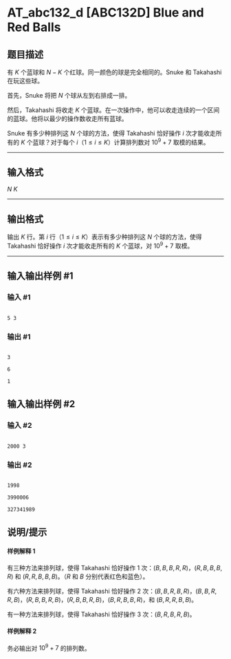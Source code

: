 # AT_abc132_d [ABC132D] Blue and Red Balls

## 题目描述

有 $K$ 个蓝球和 $N-K$ 个红球。同一颜色的球是完全相同的。Snuke 和 Takahashi 在玩这些球。

首先，Snuke 将把 $N$ 个球从左到右排成一排。

然后，Takahashi 将收走 $K$ 个蓝球。在一次操作中，他可以收走连续的一个区间的蓝球。他将以最少的操作数收走所有蓝球。

Snuke 有多少种排列这 $N$ 个球的方法，使得 Takahashi 恰好操作 $i$ 次才能收走所有的 $K$ 个蓝球？对于每个 $i$（$1\le i\le K$）计算排列数对 $10^9+7$ 取模的结果。

------------

## 输入格式

$N\ K$

------------

## 输出格式

输出 $K$ 行。第 $i$ 行（$1\le i\le K$）表示有多少种排列这 $N$ 个球的方法，使得 Takahashi 恰好操作 $i$ 次才能收走所有的 $K$ 个蓝球，对 $10^9+7$ 取模。

------------

## 输入输出样例 #1

### 输入 #1

```
5 3
```

### 输出 #1

```
3
6
1
```

## 输入输出样例 #2

### 输入 #2

```
2000 3
```

### 输出 #2

```
1998
3990006
327341989
```

## 说明/提示

#### 样例解释 1
有三种方法来排列球，使得 Takahashi 恰好操作 $1$ 次：$(B, B, B, R, R)$，$(R, B, B, B, R)$ 和 $(R, R, B, B, B)$。（$R$ 和 $B$ 分别代表红色和蓝色）。

有六种方法来排列球，使得 Takahashi 恰好操作 $2$ 次：$(B, B, R, B, R)$，$(B, B, R, R, B)$，$(R, B, B, R, B)$，$(R, B, B, R, B)$，$(B, R, B, B, R)$，和 $(B, R, R, B, B)$。

有一种方法来排列球，使得 Takahashi 恰好操作 $3$ 次：$(B, R, B, R, B)$。

#### 样例解释 2
务必输出对 $10^9+7$ 的排列数。